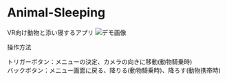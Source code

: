 # Animal-Sleeping
VR向け動物と添い寝するアプリ
![デモ画像](https://user-images.githubusercontent.com/37957948/56710736-88239500-6762-11e9-924c-bb2339dc9042.png)

操作方法

トリガーボタン：メニューの決定、カメラの向きに移動(動物騎乗時)<br>
バックボタン：メニュー画面に戻る、降りる(動物騎乗時)、降ろす(動物携帯時)

